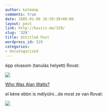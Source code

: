 ```yaml
---
author: kalmanp
comments: true
date: 2005-01-08 16:59:38+00:00
layout: post
link: http://kavics.me/329/
slug: '329'
title: Untitled Post
wordpress_id: 329
categories:
- Uncategorized
---
```


épp olvasom (tanulás helyett) Rovat:




![](http://kavics.freeblog.hu/Files/book.jpg)




[Who Was Alan Watts?](http://www.alanwatts.net/watts.htm)




el kéne ebbn is mélyülni...de most ze van Rovat:




![](http://kavics.freeblog.hu/Files/szintezis2.JPG)
